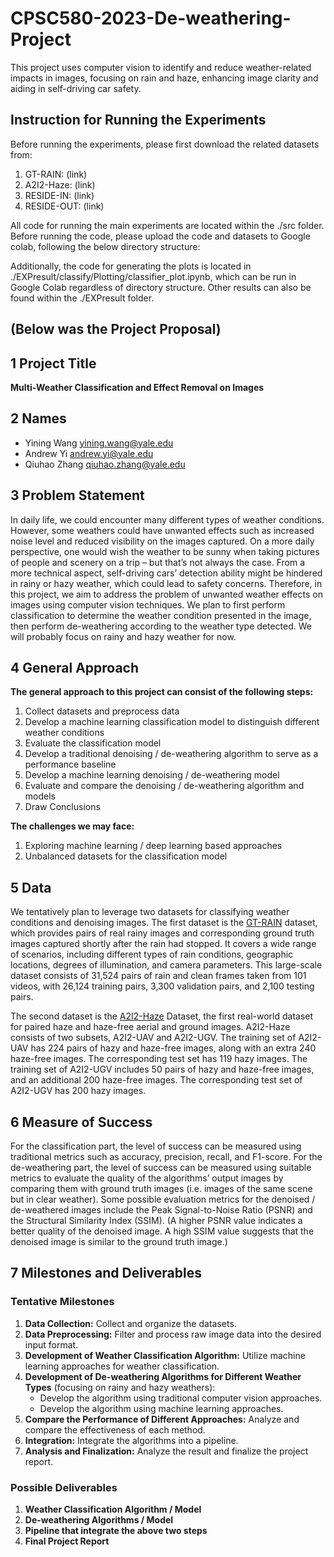 # CPSC580-2023-De-weathering-Project
This project uses computer vision to identify and reduce weather-related impacts in images, focusing on rain and haze, enhancing image clarity and aiding in self-driving car safety.

## Instruction for Running the Experiments
Before running the experiments, please first download the related datasets from:
1. GT-RAIN: (link)
2. A2I2-Haze: (link)
3. RESIDE-IN: (link)
4. RESIDE-OUT: (link)

All code for running the main experiments are located within the ./src folder. Before running the code, please upload the code and datasets to Google colab, following the below directory structure:

Additionally, the code for generating the plots is located in ./EXPresult/classify/Plotting/classifier_plot.ipynb, which can be run in Google Colab regardless of directory structure. Other results can also be found within the ./EXPresult folder.

## (Below was the Project Proposal)
## 1  Project Title

**Multi-Weather Classification and Effect Removal on Images**


## 2  Names

- Yining Wang [yining.wang@yale.edu](yining.wang@yale.edu) 
- Andrew Yi [andrew.yi@yale.edu](andrew.yi@yale.edu)
- Qiuhao Zhang [qiuhao.zhang@yale.edu](qiuhao.zhang@yale.edu)


## 3  Problem Statement

In daily life, we could encounter many different types of weather conditions. However, some weathers could have unwanted effects such as increased noise level and reduced visibility on the images captured. On a more daily perspective, one would wish the weather to be sunny when taking pictures of people and scenery on a trip – but that’s not always the case. From a more technical aspect, self-driving cars’ detection ability might be hindered in rainy or hazy weather, which could lead to safety concerns. Therefore, in this project, we aim to address the problem of unwanted weather effects on images using computer vision techniques. We plan to first perform classification to determine the weather condition presented in the image, then perform de-weathering according to the weather type detected. We will probably focus on rainy and hazy weather for now.


## 4  General Approach

**The general approach to this project can consist of the following steps:**
1. Collect datasets and preprocess data
2. Develop a machine learning classification model to distinguish different weather conditions
3. Evaluate the classification model
4. Develop a traditional denoising / de-weathering algorithm to serve as a performance baseline
5. Develop a machine learning denoising / de-weathering model
6. Evaluate and compare the denoising / de-weathering algorithm and models
7. Draw Conclusions

**The challenges we may face:**
1. Exploring machine learning / deep learning based approaches
2. Unbalanced datasets for the classification model


## 5  Data

We tentatively plan to leverage two datasets for classifying weather conditions and denoising images. The first dataset is the [GT-RAIN](https://visual.ee.ucla.edu/gt_rain.htm/) dataset, which provides pairs of real rainy images and corresponding ground truth images captured shortly after the rain had stopped. It covers a wide range of scenarios, including different types of rain conditions, geographic locations, degrees of illumination, and camera parameters. This large-scale dataset consists of 31,524 pairs of rain and clean frames taken from 101 videos, with 26,124 training pairs, 3,300 validation pairs, and 2,100 testing pairs. 

The second dataset is the [A2I2-Haze](https://arxiv.org/abs/2206.06427) Dataset, the first real-world dataset for paired haze and haze-free aerial and ground images. A2I2-Haze consists of two subsets, A2I2-UAV and A2I2-UGV. The training set of A2I2-UAV has 224 pairs of hazy and haze-free images, along with an extra 240 haze-free images. The corresponding test set has 119 hazy images. The training set of A2I2-UGV includes 50 pairs of hazy and haze-free images, and an additional 200 haze-free images. The corresponding test set of A2I2-UGV has 200 hazy images.

## 6  Measure of Success

For the classification part, the level of success can be measured using traditional metrics such as accuracy, precision, recall, and F1-score. For the de-weathering part, the level of success can be measured using suitable metrics to evaluate the quality of the algorithms’ output images by comparing them with ground truth images (i.e. images of the same scene but in clear weather). Some possible evaluation metrics for the denoised / de-weathered images include the Peak Signal-to-Noise Ratio (PSNR) and the Structural Similarity Index (SSIM). (A higher PSNR value indicates a better quality of the denoised image. A high SSIM value suggests that the denoised image is similar to the ground truth image.)


## 7  Milestones and Deliverables

### Tentative Milestones

1. **Data Collection:** Collect and organize the datasets.
2. **Data Preprocessing:** Filter and process raw image data into the desired input format.
3. **Development of Weather Classification Algorithm:** Utilize machine learning approaches for weather classification.
4. **Development of De-weathering Algorithms for Different Weather Types** (focusing on rainy and hazy weathers):
   - Develop the algorithm using traditional computer vision approaches.
   - Develop the algorithm using machine learning approaches.
5. **Compare the Performance of Different Approaches:** Analyze and compare the effectiveness of each method.
6. **Integration:** Integrate the algorithms into a pipeline.
7. **Analysis and Finalization:** Analyze the result and finalize the project report.

### Possible Deliverables

1. **Weather Classification Algorithm / Model**
2. **De-weathering Algorithms / Model**
3. **Pipeline that integrate the above two steps**
4. **Final Project Report**
